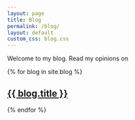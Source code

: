 ```yaml
---
layout: page
title: Blog
permalink: /blog/
layout: default
custom_css: blog.css
---
```


Welcome to my blog. Read my opinions on

{% for blog in site.blog %}
  <h2><a href="{{ blog.url }}">{{ blog.title }}</a></h2>
{% endfor %}